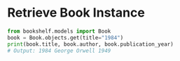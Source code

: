 
# Retrieve Book Instance

```python
from bookshelf.models import Book
book = Book.objects.get(title="1984")
print(book.title, book.author, book.publication_year)
# Output: 1984 George Orwell 1949
```
